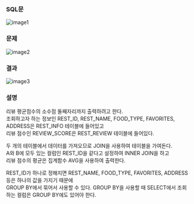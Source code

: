 ### SQL문
![image1](https://user-images.githubusercontent.com/123911778/263865177-1a863fa0-94a4-4c36-a8dd-c729c2a3fedf.PNG)

### 문제  
![image2](https://user-images.githubusercontent.com/123911778/263865179-7f89143e-5181-4db0-86b9-30e29e7e9c95.PNG)

### 결과
![image3](https://user-images.githubusercontent.com/123911778/263865172-65100572-2b3c-41fb-8843-0ddea382d36b.PNG)

### 설명
리뷰 평균점수의 소수점 둘째자리까지 출력하려고 한다.                 
조회하고자 하는 정보인 REST_ID, REST_NAME, FOOD_TYPE, FAVORITES, ADDRESS은 REST_INFO 테이블에 들어있고             
리뷰 점수인 REVIEW_SCORE은 REST_REVIEW 테이블에 들어있다.             

두 개의 테이블에서 데이터를 가져오므로 JOIN을 사용하여 테이블을 가여돈다.             
A와 B에 모두 있는 컬럼인 REST_ID을 같다고 설정하여 INNER JOIN을 하고             
리뷰 점수의 평균은 집계함수 AVG을 사용하여 출력한다.             

REST_ID가 하나로 정해지면 REST_NAME, FOOD_TYPE, FAVORITES, ADDRESS 등은 하나의 값을 가지기 때문에             
GROUP BY에서 묶어서 사용할 수 있다. GROUP BY을 사용할 때 SELECT에서 조회하는 컬럼은 GROUP BY에도 있어야 한다.             

